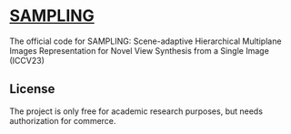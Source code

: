 # [SAMPLING](https://arxiv.org/abs/2309.06323)
The official code for SAMPLING: Scene-adaptive Hierarchical Multiplane Images Representation for Novel View Synthesis from a Single Image (ICCV23)


## License 
The project is only free for academic research purposes, but needs authorization for commerce.

